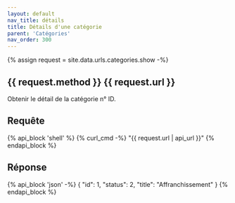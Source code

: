 ```yaml
---
layout: default
nav_title: détails
title: Détails d'une catégorie
parent: 'Catégories'
nav_order: 300
---
```

{% assign request = site.data.urls.categories.show -%}
## {{ request.method }} {{ request.url }}

Obtenir le détail de la catégorie n° ID.

## Requête

{% api_block 'shell' %}
{% curl_cmd -%}
"{{ request.url | api_url }}"
{% endapi_block %}

## Réponse

{% api_block 'json' -%}
{
  "id": 1,
  "status": 2,
  "title": "Affranchissement"
}
{% endapi_block %}
